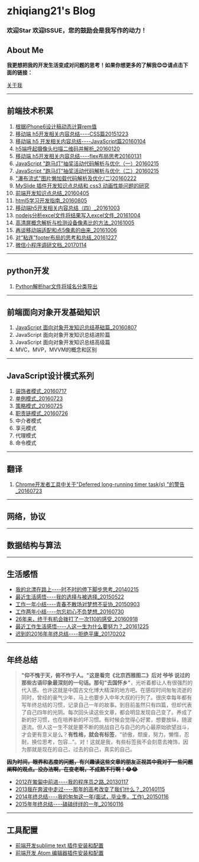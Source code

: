 # zhiqiang21's Blog

### **欢迎Star 欢迎ISSUE，您的鼓励会是我写作的动力！**

## **About Me**

**我更想把我的开发生活变成对问题的思考！如果你想更多的了解我😊😊请点击下面的链接：**

[关于我](https://github.com/zhiqiang21/blog/issues/14)

----

## **前端技术积累**

1. [根据iPhone6设计稿动态计算rem值](https://github.com/zhiqiang21/blog/issues/1)
2. [移动端 h5开发相关内容总结----CSS篇20151223](https://github.com/zhiqiang21/blog/issues/2)
3. [移动端 h5 开发相关内容总结----JavaScript篇20160104](https://github.com/zhiqiang21/blog/issues/3)
4. [h5端呼起摄像头扫描二维码并解析_20160120](https://github.com/zhiqiang21/blog/issues/4)
5. [移动端 h5开发相关内容总结----flex布局思考20160131](https://github.com/zhiqiang21/blog/issues/5)
6. [JavaScript "跑马灯"抽奖活动代码解析与优化（一）20160215](https://github.com/zhiqiang21/blog/issues/6)
7. [JavaScript "跑马灯"抽奖活动代码解析与优化（二）20160215](https://github.com/zhiqiang21/blog/issues/7)
8. ["瀑布流式"图片懒加载代码解析及优化(二)20160222](https://github.com/zhiqiang21/blog/issues/11)
9. [MySlide 插件开发知识点总结和 css3 动画性能问题的研究](https://github.com/zhiqiang21/blog/issues/12)
10. [前端开发知识点总结_20160405](https://github.com/zhiqiang21/blog/issues/13)
11. [html5学习开发指南_20160805](https://github.com/zhiqiang21/blog/issues/24)
12. [移动端h5开发相关内容总结（四）_20161003](https://github.com/zhiqiang21/blog/issues/27)
13. [nodejs分析excel文件将结果写入excel文件_20161004](https://github.com/zhiqiang21/blog/issues/28)
14. [高清屏概念解析与检测设备像素比的方法_20161005](https://github.com/zhiqiang21/blog/issues/29)
15. [再谈移动端适配和点5像素的由来_20161006](https://github.com/zhiqiang21/blog/issues/30)
16. [对“粘连”footer布局的思考和总结_20161227](https://github.com/zhiqiang21/blog/issues/33)
17. [微信小程序调研文档_20170114](https://github.com/zhiqiang21/blog/issues/34)



----

## **python开发**

1. [Python解析har文件将域名分类导出](https://github.com/zhiqiang21/blog/issues/16)

----

## **前端面向对象开发基础知识**

1. [JavaScript 面向对象开发知识总结基础篇_20160807](https://github.com/zhiqiang21/blog/issues/25)
2. JavaScript 面向对象开发知识总结进阶篇
3. JavaScript 面向对象开发知识总结高级篇
4. MVC，MVP，MVVM的概念和区别

----

## **JavaScript设计模式系列**

1. [装饰者模式_20160717](https://github.com/zhiqiang21/blog/issues/17)
2. [单例模式_20160723](https://github.com/zhiqiang21/blog/issues/18)
3. [策略模式_20160725](https://github.com/zhiqiang21/blog/issues/20)
4. [职责链模式_20160726](https://github.com/zhiqiang21/blog/issues/21)
5. 中介者模式
6. 享元模式
7. 代理模式
8. 命令模式

----

## **翻译**

1. [Chrome开发者工具中关于"Deferred long-running timer task(s) "的警告_20160723](https://github.com/zhiqiang21/blog/issues/19)

----

## **网络，协议**

----

## **数据结构与算法**


----


## **生活感悟**

- [我的北漂在路上----时不时的停下脚步思考_20140215](http://blog.csdn.net/yisuowushinian/article/details/19244625)
- [最近生活感悟----我的选择与被选择_20150522](http://blog.csdn.net/yisuowushinian/article/details/45912683)
- [工作一年小结----青春不散场对梦想不妥协_20150903](https://github.com/zhiqiang21/blog/issues/8)
- [工作两年小结----勿忘初心不负梦想_20160730](https://github.com/zhiqiang21/blog/issues/22)
- [26年来，终于有机会拨打了一次110的感受_20160918](https://github.com/zhiqiang21/blog/issues/26)
- [最近工作生活感悟----人这一生为什么要努力？_20161225](https://github.com/zhiqiang21/blog/issues/32)
- [迟到的2016年年终总结----拒绝平庸_20170202](https://github.com/zhiqiang21/blog/issues/35)

----
## **年终总结**

> **"仰不愧于天，俯不怍于人。"**这是看完《北京西雅图二》后对 ~~爷爷~~ 说过的那些古语印象最深刻的一句话。那句**"去国怀乡"**，光听着都让人有很强烈的代入感。也许这就是中国古文化博大精深的地方吧。在感叹时间匆匆流逝的同时，曾经的豪气少年，马上也要步入中年大叔的行列了。很庆幸每年都有写年终总结的习惯，记录自己一年的故事。到目前虽然只有四篇，但却代表了自己四年的光阴。每次回头读这些文章，都会明显发现自己变了。养成了新的好习惯，也在培养新的坏习惯。有时候会觉得心好累，想要放纵，随波逐流。但人这一生不就是要不断的挑战自己与自己的内心最原始欲望战斗，才会更有意义是么？**有性格，就会有标签**，"骄傲，颓废，努力，懒惰，忍耐，换位思考，包容..."。对！这就是我，有些标签我不会刻意去掩饰，因为那就是现在的自己，过去的自己，真实的自己。

~~**因为时间，眼界和态度的问题，有兴趣读这些文章的朋友正视其中我对于一些问题阐释的观点。没办法啊，在变老啊，不成熟不行啊！😂😂**~~

- [2012在匍匐中前进----我的程序员之路_20130117](http://blog.csdn.net/yisuowushinian/article/details/8515109)
- [2013我在奔波中走过----那年的高考改变了我们什么？_20140115](http://blog.csdn.net/yisuowushinian/article/details/17887667)
- [2014年终总结----我的匆匆这一年(面试，毕业季，工作)_20150116](http://blog.csdn.net/yisuowushinian/article/details/43131761)
- [2015年年终总结----磕磕绊绊的一年_20160116](https://github.com/zhiqiang21/blog/issues/9)

----

## **工具配置**

- [前端开发sublime text 插件安装和配置](https://github.com/zhiqiang21/blog/issues/10)
- [前端开发 Atom 编辑器插件安装和配置](https://github.com/zhiqiang21/MyToolsConfig/issues/1)
